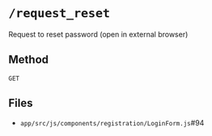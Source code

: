# `/request_reset`

Request to reset password (open in external browser)

## Method

`GET`

## Files

- `app/src/js/components/registration/LoginForm.js`#94
